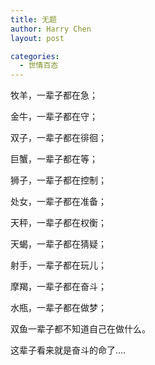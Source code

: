 ```yaml
---
title: 无题
author: Harry Chen
layout: post

categories:
  - 世情百态
---
```


牧羊，一辈子都在急；

金牛，一辈子都在守；

双子，一辈子都在徘徊；

巨蟹，一辈子都在等；

狮子，一辈子都在控制；

处女，一辈子都在准备；

天秤，一辈子都在权衡；

天蝎，一辈子都在猜疑；

射手，一辈子都在玩儿；

摩羯，一辈子都在奋斗；

水瓶，一辈子都在做梦；

双鱼一辈子都不知道自己在做什么。

这辈子看来就是奋斗的命了….
